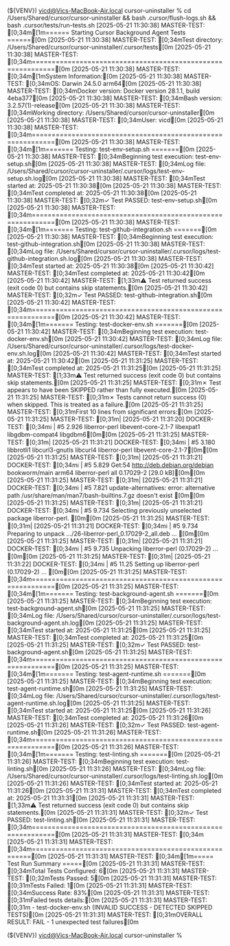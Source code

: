 (${VENV}) vicd@Vics-MacBook-Air.local cursor-uninstaller % cd /Users/Shared/cursor/cursor-uninstaller && bash .cursor/flush-logs.sh && bash .cursor/tests/run-tests.sh
[2025-05-21 11:30:38] MASTER-TEST: [0;34m[1m====== Starting Cursor Background Agent Tests ======[0m
[2025-05-21 11:30:38] MASTER-TEST: [0;34mTest directory: /Users/Shared/cursor/cursor-uninstaller/.cursor/tests[0m
[2025-05-21 11:30:38] MASTER-TEST: [0;34m============================================================[0m
[2025-05-21 11:30:38] MASTER-TEST: [0;34m[1mSystem Information:[0m
[2025-05-21 11:30:38] MASTER-TEST: [0;34mOS: Darwin 24.5.0 arm64[0m
[2025-05-21 11:30:38] MASTER-TEST: [0;34mDocker version: Docker version 28.1.1, build 4eba377[0m
[2025-05-21 11:30:38] MASTER-TEST: [0;34mBash version: 3.2.57(1)-release[0m
[2025-05-21 11:30:38] MASTER-TEST: [0;34mWorking directory: /Users/Shared/cursor/cursor-uninstaller[0m
[2025-05-21 11:30:38] MASTER-TEST: [0;34mUser: vicd[0m
[2025-05-21 11:30:38] MASTER-TEST: [0;34m============================================================[0m
[2025-05-21 11:30:38] MASTER-TEST: [0;34m[1m======= Testing: test-env-setup.sh =======[0m
[2025-05-21 11:30:38] MASTER-TEST: [0;34mBeginning test execution: test-env-setup.sh[0m
[2025-05-21 11:30:38] MASTER-TEST: [0;34mLog file: /Users/Shared/cursor/cursor-uninstaller/.cursor/logs/test-env-setup.sh.log[0m
[2025-05-21 11:30:38] MASTER-TEST: [0;34mTest started at: 2025-05-21 11:30:38[0m
[2025-05-21 11:30:38] MASTER-TEST: [0;34mTest completed at: 2025-05-21 11:30:38[0m
[2025-05-21 11:30:38] MASTER-TEST: [0;32m✓ Test PASSED: test-env-setup.sh[0m
[2025-05-21 11:30:38] MASTER-TEST: [0;34m============================================================[0m
[2025-05-21 11:30:38] MASTER-TEST: [0;34m[1m======= Testing: test-github-integration.sh =======[0m
[2025-05-21 11:30:38] MASTER-TEST: [0;34mBeginning test execution: test-github-integration.sh[0m
[2025-05-21 11:30:38] MASTER-TEST: [0;34mLog file: /Users/Shared/cursor/cursor-uninstaller/.cursor/logs/test-github-integration.sh.log[0m
[2025-05-21 11:30:38] MASTER-TEST: [0;34mTest started at: 2025-05-21 11:30:38[0m
[2025-05-21 11:30:42] MASTER-TEST: [0;34mTest completed at: 2025-05-21 11:30:42[0m
[2025-05-21 11:30:42] MASTER-TEST: [1;33m⚠ Test returned success (exit code 0) but contains skip statements.[0m
[2025-05-21 11:30:42] MASTER-TEST: [0;32m✓ Test PASSED: test-github-integration.sh[0m
[2025-05-21 11:30:42] MASTER-TEST: [0;34m============================================================[0m
[2025-05-21 11:30:42] MASTER-TEST: [0;34m[1m======= Testing: test-docker-env.sh =======[0m
[2025-05-21 11:30:42] MASTER-TEST: [0;34mBeginning test execution: test-docker-env.sh[0m
[2025-05-21 11:30:42] MASTER-TEST: [0;34mLog file: /Users/Shared/cursor/cursor-uninstaller/.cursor/logs/test-docker-env.sh.log[0m
[2025-05-21 11:30:42] MASTER-TEST: [0;34mTest started at: 2025-05-21 11:30:42[0m
[2025-05-21 11:31:25] MASTER-TEST: [0;34mTest completed at: 2025-05-21 11:31:25[0m
[2025-05-21 11:31:25] MASTER-TEST: [1;33m⚠ Test returned success (exit code 0) but contains skip statements.[0m
[2025-05-21 11:31:25] MASTER-TEST: [0;31m✗ Test appears to have been SKIPPED rather than fully executed.[0m
[2025-05-21 11:31:25] MASTER-TEST: [0;31m✗ Tests cannot return success (0) when skipped. This is treated as a failure.[0m
[2025-05-21 11:31:25] MASTER-TEST: [0;31mFirst 10 lines from significant errors:[0m
[2025-05-21 11:31:25] MASTER-TEST: [0;31m| [2025-05-21 11:31:20] DOCKER-TEST: [0;34mℹ | #5 2.926   liberror-perl libevent-core-2.1-7 libexpat1 libgdbm-compat4 libgdbm6[0m[0m
[2025-05-21 11:31:25] MASTER-TEST: [0;31m| [2025-05-21 11:31:21] DOCKER-TEST: [0;34mℹ | #5 3.180   libbrotli1 libcurl3-gnutls libcurl4 liberror-perl libevent-core-2.1-7[0m[0m
[2025-05-21 11:31:25] MASTER-TEST: [0;31m| [2025-05-21 11:31:21] DOCKER-TEST: [0;34mℹ | #5 5.829 Get:54 http://deb.debian.org/debian bookworm/main arm64 liberror-perl all 0.17029-2 [29.0 kB][0m[0m
[2025-05-21 11:31:25] MASTER-TEST: [0;31m| [2025-05-21 11:31:21] DOCKER-TEST: [0;34mℹ | #5 7.821 update-alternatives: error: alternative path /usr/share/man/man7/bash-builtins.7.gz doesn't exist[0m[0m
[2025-05-21 11:31:25] MASTER-TEST: [0;31m| [2025-05-21 11:31:21] DOCKER-TEST: [0;34mℹ | #5 9.734 Selecting previously unselected package liberror-perl.[0m[0m
[2025-05-21 11:31:25] MASTER-TEST: [0;31m| [2025-05-21 11:31:21] DOCKER-TEST: [0;34mℹ | #5 9.734 Preparing to unpack .../26-liberror-perl_0.17029-2_all.deb ...[0m[0m
[2025-05-21 11:31:25] MASTER-TEST: [0;31m| [2025-05-21 11:31:21] DOCKER-TEST: [0;34mℹ | #5 9.735 Unpacking liberror-perl (0.17029-2) ...[0m[0m
[2025-05-21 11:31:25] MASTER-TEST: [0;31m| [2025-05-21 11:31:22] DOCKER-TEST: [0;34mℹ | #5 11.25 Setting up liberror-perl (0.17029-2) ...[0m[0m
[2025-05-21 11:31:25] MASTER-TEST: [0;34m============================================================[0m
[2025-05-21 11:31:25] MASTER-TEST: [0;34m[1m======= Testing: test-background-agent.sh =======[0m
[2025-05-21 11:31:25] MASTER-TEST: [0;34mBeginning test execution: test-background-agent.sh[0m
[2025-05-21 11:31:25] MASTER-TEST: [0;34mLog file: /Users/Shared/cursor/cursor-uninstaller/.cursor/logs/test-background-agent.sh.log[0m
[2025-05-21 11:31:25] MASTER-TEST: [0;34mTest started at: 2025-05-21 11:31:25[0m
[2025-05-21 11:31:25] MASTER-TEST: [0;34mTest completed at: 2025-05-21 11:31:25[0m
[2025-05-21 11:31:25] MASTER-TEST: [0;32m✓ Test PASSED: test-background-agent.sh[0m
[2025-05-21 11:31:25] MASTER-TEST: [0;34m============================================================[0m
[2025-05-21 11:31:25] MASTER-TEST: [0;34m[1m======= Testing: test-agent-runtime.sh =======[0m
[2025-05-21 11:31:25] MASTER-TEST: [0;34mBeginning test execution: test-agent-runtime.sh[0m
[2025-05-21 11:31:25] MASTER-TEST: [0;34mLog file: /Users/Shared/cursor/cursor-uninstaller/.cursor/logs/test-agent-runtime.sh.log[0m
[2025-05-21 11:31:25] MASTER-TEST: [0;34mTest started at: 2025-05-21 11:31:25[0m
[2025-05-21 11:31:26] MASTER-TEST: [0;34mTest completed at: 2025-05-21 11:31:26[0m
[2025-05-21 11:31:26] MASTER-TEST: [0;32m✓ Test PASSED: test-agent-runtime.sh[0m
[2025-05-21 11:31:26] MASTER-TEST: [0;34m============================================================[0m
[2025-05-21 11:31:26] MASTER-TEST: [0;34m[1m======= Testing: test-linting.sh =======[0m
[2025-05-21 11:31:26] MASTER-TEST: [0;34mBeginning test execution: test-linting.sh[0m
[2025-05-21 11:31:26] MASTER-TEST: [0;34mLog file: /Users/Shared/cursor/cursor-uninstaller/.cursor/logs/test-linting.sh.log[0m
[2025-05-21 11:31:26] MASTER-TEST: [0;34mTest started at: 2025-05-21 11:31:26[0m
[2025-05-21 11:31:31] MASTER-TEST: [0;34mTest completed at: 2025-05-21 11:31:31[0m
[2025-05-21 11:31:31] MASTER-TEST: [1;33m⚠ Test returned success (exit code 0) but contains skip statements.[0m
[2025-05-21 11:31:31] MASTER-TEST: [0;32m✓ Test PASSED: test-linting.sh[0m
[2025-05-21 11:31:31] MASTER-TEST: [0;34m============================================================[0m
[2025-05-21 11:31:31] MASTER-TEST: [0;34m
[2025-05-21 11:31:31] MASTER-TEST: [0;34m======================================================[0m
[2025-05-21 11:31:31] MASTER-TEST: [0;34m[1m===== Test Run Summary =====[0m
[2025-05-21 11:31:31] MASTER-TEST: [0;34mTotal Tests Configured: 6[0m
[2025-05-21 11:31:31] MASTER-TEST: [0;32mTests Passed: 5[0m
[2025-05-21 11:31:31] MASTER-TEST: [0;31mTests Failed: 1[0m
[2025-05-21 11:31:31] MASTER-TEST: [0;34mSuccess Rate: 83%[0m
[2025-05-21 11:31:31] MASTER-TEST: [0;31mFailed tests details:[0m
[2025-05-21 11:31:31] MASTER-TEST: [0;31m  - test-docker-env.sh (INVALID SUCCESS - DETECTED SKIPPED TESTS)[0m
[2025-05-21 11:31:31] MASTER-TEST: [0;31mOVERALL RESULT: FAIL - 1 unexpected test failures[0m

(${VENV}) vicd@Vics-MacBook-Air.local cursor-uninstaller % 
